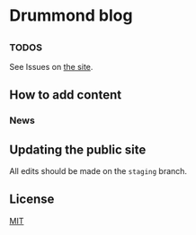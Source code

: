 # Drummond blog

##


### TODOS

See Issues on [the site](https://github.com/dad/dad.github.io).

## How to add content

### News

## Updating the public site

All edits should be made on the `staging` branch.


## License

[MIT](http://opensource.org/licenses/MIT)
